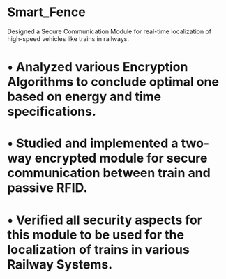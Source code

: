 # Smart_Fence
Designed a Secure Communication Module for real-time localization of high-speed vehicles like trains in railways.
# • Analyzed various Encryption Algorithms to conclude optimal one based on energy and time specifications.
# • Studied and implemented a two-way encrypted module for secure communication between train and passive RFID.
# • Verified all security aspects for this module to be used for the localization of trains in various Railway Systems.
